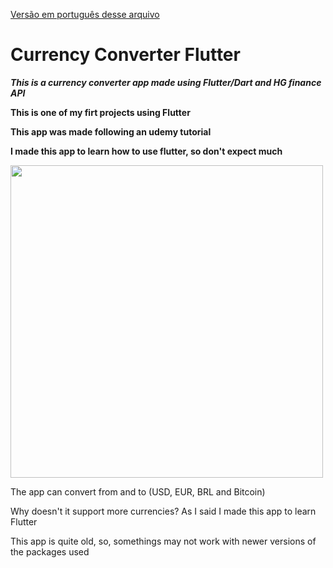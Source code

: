 
[Versão em português desse arquivo](https://github.com/guibrandalisee/CurrencyConverterFlutter/blob/master/READMEPT.md)

# Currency Converter Flutter

***This is a currency converter app made using Flutter/Dart and HG finance API***

**This is one of my firt projects using Flutter**

**This app was made following an udemy tutorial**

**I made this app to learn how to use flutter, so don't expect much**

<img src="https://user-images.githubusercontent.com/41174096/127569303-2ce925ed-2178-4331-b080-ba552c76be31.png" height="500">

The app can convert from and to (USD, EUR, BRL and Bitcoin)

Why doesn't it support more currencies? As I said I made this app to learn Flutter

This app is quite old, so, somethings may not work with newer versions of the packages used
